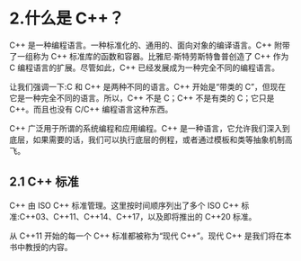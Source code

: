 # 2.什么是 C++？

C++ 是一种编程语言。一种标准化的、通用的、面向对象的编译语言。C++ 附带了一组称为 C++ 标准库的函数和容器。比雅尼·斯特劳斯特鲁普创造了 C++ 作为 C 编程语言的扩展。尽管如此，C++ 已经发展成为一种完全不同的编程语言。

让我们强调一下:C 和 C++ 是两种不同的语言。C++ 开始是“带类的 C”，但现在它是一种完全不同的语言。所以，C++ 不是 C；C++ 不是有类的 C；它只是 C++。而且也没有 C/C++ 编程语言这种东西。

C++ 广泛用于所谓的系统编程和应用编程。C++ 是一种语言，它允许我们深入到底层，如果需要的话，我们可以执行底层的例程，或者通过模板和类等抽象机制高飞。

## 2.1 C++ 标准

C++ 由 ISO C++ 标准管理。这里按时间顺序列出了多个 ISO C++ 标准:C++03、C++11、C++14、C++17，以及即将推出的 C++20 标准。

从 C++11 开始的每一个 C++ 标准都被称为“现代 C++”。现代 C++ 是我们将在本书中教授的内容。